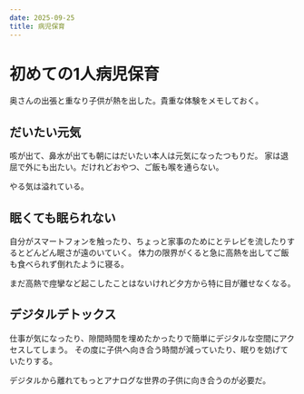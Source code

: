 ```yaml
---
date: 2025-09-25
title: 病児保育
---
```


# 初めての1人病児保育

奥さんの出張と重なり子供が熱を出した。貴重な体験をメモしておく。

## だいたい元気

咳が出て、鼻水が出ても朝にはだいたい本人は元気になったつもりだ。
家は退屈で外にも出たい。だけれどおやつ、ご飯も喉を通らない。

やる気は溢れている。

## 眠くても眠られない

自分がスマートフォンを触ったり、ちょっと家事のためにとテレビを流したりするとどんどん眠さが遠のいていく。
体力の限界がくると急に高熱を出してご飯も食べられず倒れたように寝る。

まだ高熱で痙攣など起こしたことはないけれど夕方から特に目が離せなくなる。

## デジタルデトックス

仕事が気になったり、隙間時間を埋めたかったりで簡単にデジタルな空間にアクセスしてしまう。
その度に子供へ向き合う時間が減っていたり、眠りを妨げていたりする。

デジタルから離れてもっとアナログな世界の子供に向き合うのが必要だ。